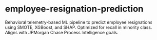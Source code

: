# employee-resignation-prediction
Behavioral telemetry-based ML pipeline to predict employee resignations using SMOTE, XGBoost, and SHAP. Optimized for recall in minority class. Aligns with JPMorgan Chase Process Intelligence goals.
